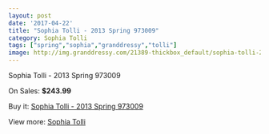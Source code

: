 ```yaml
---
layout: post
date: '2017-04-22'
title: "Sophia Tolli - 2013 Spring 973009"
category: Sophia Tolli
tags: ["spring","sophia","granddressy","tolli"]
image: http://img.granddressy.com/21389-thickbox_default/sophia-tolli-2013-spring-973009.jpg
---
```

Sophia Tolli - 2013 Spring 973009

On Sales: **$243.99**
<a href="https://www.granddressy.com/en/sophia-tolli/20357-sophia-tolli-2013-spring-973009.html"><amp-img layout="responsive" width="600" height="600" src="//img.granddressy.com/21389-thickbox_default/sophia-tolli-2013-spring-973009.jpg" alt="Sophia Tolli - 2013 Spring 973009 0" /></a>

Buy it: [Sophia Tolli - 2013 Spring 973009](https://www.granddressy.com/en/sophia-tolli/20357-sophia-tolli-2013-spring-973009.html "Sophia Tolli - 2013 Spring 973009")

View more: [Sophia Tolli](https://www.granddressy.com/en/24-sophia-tolli "Sophia Tolli")
